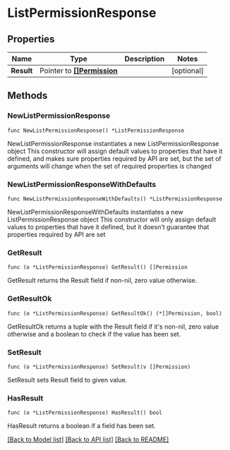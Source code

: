 # ListPermissionResponse

## Properties

Name | Type | Description | Notes
------------ | ------------- | ------------- | -------------
**Result** | Pointer to [**[]Permission**](Permission.md) |  | [optional] 

## Methods

### NewListPermissionResponse

`func NewListPermissionResponse() *ListPermissionResponse`

NewListPermissionResponse instantiates a new ListPermissionResponse object
This constructor will assign default values to properties that have it defined,
and makes sure properties required by API are set, but the set of arguments
will change when the set of required properties is changed

### NewListPermissionResponseWithDefaults

`func NewListPermissionResponseWithDefaults() *ListPermissionResponse`

NewListPermissionResponseWithDefaults instantiates a new ListPermissionResponse object
This constructor will only assign default values to properties that have it defined,
but it doesn't guarantee that properties required by API are set

### GetResult

`func (o *ListPermissionResponse) GetResult() []Permission`

GetResult returns the Result field if non-nil, zero value otherwise.

### GetResultOk

`func (o *ListPermissionResponse) GetResultOk() (*[]Permission, bool)`

GetResultOk returns a tuple with the Result field if it's non-nil, zero value otherwise
and a boolean to check if the value has been set.

### SetResult

`func (o *ListPermissionResponse) SetResult(v []Permission)`

SetResult sets Result field to given value.

### HasResult

`func (o *ListPermissionResponse) HasResult() bool`

HasResult returns a boolean if a field has been set.


[[Back to Model list]](../README.md#documentation-for-models) [[Back to API list]](../README.md#documentation-for-api-endpoints) [[Back to README]](../README.md)


